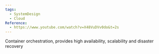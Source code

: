 ```yaml
---
tags:
  - SystemDesign
  - Cloud
Reference:
  - https://www.youtube.com/watch?v=X48VuDVv0do&t=2s
---
```


Container orchestration, provides high availability, scalability and disaster recovery

